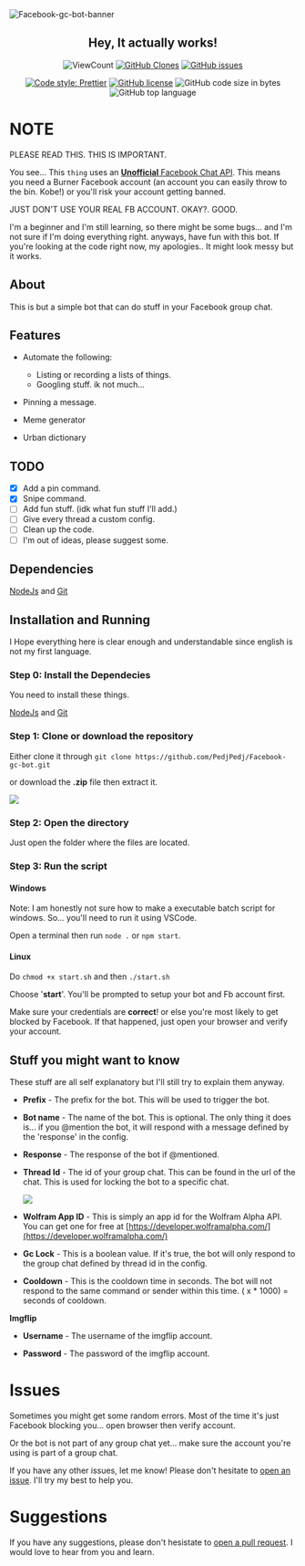 <img alt="Facebook-gc-bot-banner" src="https://i.imgur.com/l25Mekd.png">

<h2 align="center"> Hey, It actually works! </h1>

<p align="center">
    <img alt="ViewCount" src="https://views.whatilearened.today/views/github/PedjPedj/Facebook-gc-bot-badge.svg">
    <a href="https://github.com/PedjPedj/Facebook-gc-bot"><img alt="GitHub Clones" src="https://img.shields.io/badge/dynamic/json?color=success&label=Clone&query=count&url=https://github.com/PedjPedj/Facebook-gc-bot/blob/main/clone.json?raw=True&logo=github"></a>
    <a href="https://github.com/PedjPedj/Facebook-gc-bot/issues"><img alt="GitHub issues" src="https://img.shields.io/github/issues/PedjPedj/Facebook-gc-bot"></a> 
</p>
<p align="center">
    <a href="https://github.com/prettier/prettier"><img alt="Code style: Prettier" src="https://img.shields.io/badge/code_style-prettier-ff69b4.svg?style=for-the-badge"></a>
    <a href="https://github.com/PedjPedj/Facebook-gc-bot/blob/main/LICENSE"><img alt="GitHub license" src="https://img.shields.io/github/license/PedjPedj/Facebook-gc-bot?style=for-the-badge"></a>
    <img alt="GitHub code size in bytes" src="https://img.shields.io/github/languages/code-size/pedjpedj/Facebook-gc-bot?style=for-the-badge">
    <img alt="GitHub top language" src="https://img.shields.io/github/languages/top/pedjpedj/Facebook-gc-bot?style=for-the-badge">
</p>

# NOTE

PLEASE READ THIS. THIS IS IMPORTANT.

You see... This `thing` uses an [**Unofficial** Facebook Chat API](https://github.com/Schmavery/facebook-chat-api). This means you need a Burner Facebook account (an account you can easily throw to the bin. Kobe!) or you'll risk your account getting banned.

JUST DON'T USE YOUR REAL FB ACCOUNT. OKAY?. GOOD.

I'm a beginner and I'm still learning, so there might be some bugs... and I'm not sure if I'm doing everything right. anyways, have fun with this bot. If you're looking at the code right now, my apologies.. It might look messy but it works.

## About

This is but a simple bot that can do stuff in your Facebook group chat.

## Features

-   Automate the following:

    -   Listing or recording a lists of things.
    -   Googling stuff. ik not much...

-   Pinning a message.
-   Meme generator
-   Urban dictionary

## TODO

-   [x] Add a pin command.
-   [x] Snipe command.
-   [ ] Add fun stuff. (idk what fun stuff I'll add.)
-   [ ] Give every thread a custom config.
-   [ ] Clean up the code.
-   [ ] I'm out of ideas, please suggest some.

## Dependencies

[NodeJs](https://nodejs.org/en/download/) and [Git](https://git-scm.com/downloads)

## Installation and Running

I Hope everything here is clear enough and understandable since english is not my first language.

### Step 0: Install the Dependecies

You need to install these things.

[NodeJs](https://nodejs.org/en/download/) and [Git](https://git-scm.com/downloads)

### Step 1: Clone or download the repository

Either clone it through `git clone https://github.com/PedjPedj/Facebook-gc-bot.git`

or download the **.zip** file then extract it.

<img src="https://i.imgur.com/lSZWsbG.png">

### Step 2: Open the directory

Just open the folder where the files are located.

### Step 3: Run the script

#### Windows

Note: I am honestly not sure how to make a executable batch script for windows. So... you'll need to run it using VSCode.

Open a terminal then run `node .` or `npm start`.

#### Linux

Do `chmod +x start.sh` and then `./start.sh`

Choose '**start**'.
You'll be prompted to setup your bot and Fb account first.

Make sure your credentials are **correct**! or else you're most likely to get blocked by Facebook.
If that happened, just open your browser and verify your account.

## Stuff you might want to know

These stuff are all self explanatory but I'll still try to explain them anyway.

-   **Prefix** - The prefix for the bot. This will be used to trigger the bot.

-   **Bot name** - The name of the bot. This is optional. The only thing it does is... if you @mention the bot, it will respond with a message defined by the 'response' in the config.

-   **Response** - The response of the bot if @mentioned.

-   **Thread Id** - The id of your group chat. This can be found in the url of the chat. This is used for locking the bot to a specific chat.

    <img src="https://i.imgur.com/BoPppJW.png">
    <br>

-   **Wolfram App ID** - This is simply an app id for the Wolfram Alpha API. You can get one for free at [https://developer.wolframalpha.com/](https://developer.wolframalpha.com/)

-   **Gc Lock** - This is a boolean value. If it's true, the bot will only respond to the group chat defined by thread id in the config.

-   **Cooldown** - This is the cooldown time in seconds. The bot will not respond to the same command or sender within this time. ( x \* 1000) = seconds of cooldown.

**Imgflip**

-   **Username** - The username of the imgflip account.

-   **Password** - The password of the imgflip account.

# Issues

Sometimes you might get some random errors. Most of the time it's just Facebook blocking you...
open browser then verify account.

Or the bot is not part of any group chat yet... make sure the account you're using is part of a group chat.

If you have any other issues, let me know! Please don't hesitate to [open an issue](https://github.com/PedjPedj/Facebook-gc-bot/issues). I'll try my best to help you.

# Suggestions

If you have any suggestions, please don't hesistate to [open a pull request](https://github.com/PedjPedj/Facebook-gc-bot/pulls). I would love to hear from you and learn.
